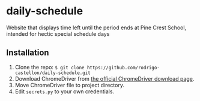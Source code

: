 # daily-schedule
Website that displays time left until the period ends at Pine Crest School, intended for hectic special schedule days

## Installation
1. Clone the repo: `$ git clone https://github.com/rodrigo-castellon/daily-schedule.git`
1. Download ChromeDriver from [the official ChromeDriver download page](https://sites.google.com/a/chromium.org/chromedriver/downloads).
2. Move ChromeDriver file to project directory.
3. Edit `secrets.py` to your own credentials.
